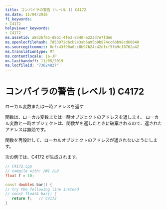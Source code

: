 ```yaml
---
title: コンパイラの警告 (レベル 1) C4172
ms.date: 11/04/2016
f1_keywords:
- C4172
helpviewer_keywords:
- C4172
ms.assetid: a8d2bf65-d8b1-4fe3-8340-a223d7e7fde6
ms.openlocfilehash: 7d53972dbcb2e3ab6a95b0b874cc6bb98cd66840
ms.sourcegitcommit: 0cfc43f90a6cc8b97b24c42efcf5fb9c18762a42
ms.translationtype: MT
ms.contentlocale: ja-JP
ms.lasthandoff: 11/05/2019
ms.locfileid: "73624827"
---
```

# <a name="compiler-warning-level-1-c4172"></a>コンパイラの警告 (レベル 1) C4172

ローカル変数または一時アドレスを返す

関数は、ローカル変数または一時オブジェクトのアドレスを返します。 ローカル変数と一時オブジェクトは、関数がを返したときに破棄されるので、返されたアドレスは無効です。

関数を再設計して、ローカルオブジェクトのアドレスが返されないようにします。

次の例では、C4172 が生成されます。

```cpp
// C4172.cpp
// compile with: /W1 /LD
float f = 10;

const double& bar() {
// try the following line instead
// const float& bar() {
   return f;   // C4172
}
```